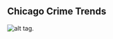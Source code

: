 ## Chicago Crime Trends

![alt tag](https://github.com/pujari/chicagocrimes/blob/master/figure1-1.png).
